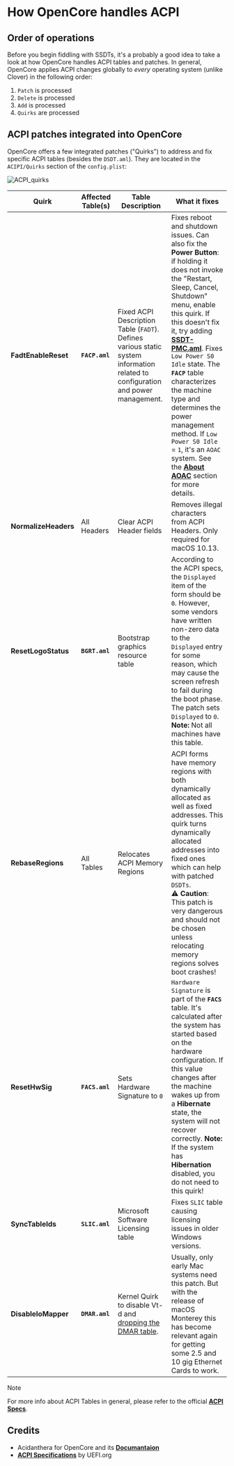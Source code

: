 # How OpenCore handles ACPI 

## Order of operations
Before you begin fiddling with SSDTs, it's a probably a good idea to take a look at how OpenCore handles ACPI tables and patches. In general, OpenCore applies ACPI changes globally to *every* operating system (unlike Clover) in the following order:

1. `Patch` is processed
2. `Delete` is processed
3. `Add` is processed
4. `Quirks` are processed

## ACPI patches integrated into OpenCore
OpenCore offers a few integrated patches ("Quirks") to address and fix specific ACPI tables (besides the `DSDT.aml`). They are located in the `ACIPI/Quirks` section of the `config.plist`:

![ACPI_quirks](https://user-images.githubusercontent.com/76865553/166452836-80cf06a7-3337-4a32-88b1-ac822c5fb43d.png)

Quirk               | Affected Table(s) | Table Description | What it fixes
--------------------|-------------------|-------------|--------------
**FadtEnableReset** | **`FACP.aml`**    |Fixed ACPI Description Table (`FADT`). Defines various static system information related to configuration and power management.| Fixes reboot and shutdown issues. Can also fix the **Power Button**: if holding it  does not invoke the "Restart, Sleep, Cancel, Shutdown" menu, enable this quirk. If this doesn't fix it, try adding [**SSDT-PMC.aml**](https://github.com/5T33Z0/OC-Little-Translated/tree/main/01_Adding_missing_Devices_and_enabling_Features/PMC_Support_(SSDT-PMC)). Fixes `Low Power S0 Idle` state. The **`FACP`** table characterizes the machine type and determines the power management method. If `Low Power S0 Idle` = `1`, it's an `AOAC` system. See the [**About AOAC**](https://github.com/5T33Z0/OC-Little-Translated/tree/main/04_Fixing_Sleep_and_Wake_Issues/Fixing_AOAC_Machines) section for more details.
**NormalizeHeaders** | All Headers | Clear ACPI Header fields | Removes illegal characters from ACPI Headers. Only required for macOS 10.13.
**ResetLogoStatus** |**`BGRT.aml`** | Bootstrap graphics resource table | According to the ACPI specs, the `Displayed` item of the form should be `0`. However, some vendors have written non-zero data to the `Displayed` entry for some reason, which may cause the screen refresh to fail during the boot phase. The patch sets `Displayed` to `0`. **Note:** Not all machines have this table.
**RebaseRegions** | All Tables | Relocates ACPI Memory Regions | ACPI forms have memory regions with both dynamically allocated as well as fixed addresses. This quirk turns dynamically allocated addresses into fixed ones which can help with patched `DSDTs`.</br>:warning: **Caution**: This patch is very dangerous and should not be chosen unless relocating memory regions solves boot crashes!
**ResetHwSig** | **`FACS.aml`**| Sets Hardware Signature to `0` | `Hardware Signature` is part of the **`FACS`** table. It's calculated after the system has started based on the hardware configuration. If this value changes after the machine wakes up from a **Hibernate** state, the system will not recover correctly. **Note:** If the system has **Hibernation** disabled, you do not need to this quirk!
**SyncTableIds**| **`SLIC.aml`** | Microsoft Software Licensing table |Fixes `SLIC` table causing licensing issues in older Windows versions.
**DisableIoMapper** | **`DMAR.aml`** | Kernel Quirk to disable Vt-d and [dropping the DMAR table](https://github.com/5T33Z0/OC-Little-Translated/tree/main/00_About_ACPI/).| Usually, only early Mac systems need this patch. But with the release of macOS Monterey this has become relevant again for getting some 2.5 and 10 gig Ethernet Cards to work.

> [!NOTE]
> For more info about ACPI Tables in general, please refer to the official [**ACPI Specs**](https://uefi.org/specifications).

## Credits
- Acidanthera for OpenCore and its [**Documantaion**](https://dortania.github.io/docs/latest/Configuration.html)
- [**ACPI Specifications**](https://uefi.org/htmlspecs/ACPI_Spec_6_5_html/) by UEFI.org
